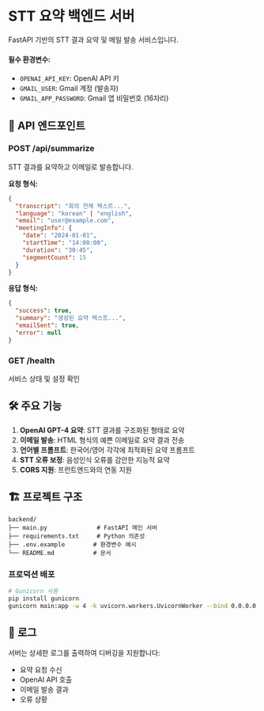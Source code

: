 # STT 요약 백엔드 서버

FastAPI 기반의 STT 결과 요약 및 메일 발송 서비스입니다.


#### 필수 환경변수:
- `OPENAI_API_KEY`: OpenAI API 키
- `GMAIL_USER`: Gmail 계정 (발송자)
- `GMAIL_APP_PASSWORD`: Gmail 앱 비밀번호 (16자리)


## 📡 API 엔드포인트

### POST /api/summarize
STT 결과를 요약하고 이메일로 발송합니다.

**요청 형식:**
```json
{
  "transcript": "회의 전체 텍스트...",
  "language": "korean" | "english",
  "email": "user@example.com",
  "meetingInfo": {
    "date": "2024-01-01",
    "startTime": "14:00:00",
    "duration": "30:45",
    "segmentCount": 15
  }
}
```

**응답 형식:**
```json
{
  "success": true,
  "summary": "생성된 요약 텍스트...",
  "emailSent": true,
  "error": null
}
```

### GET /health
서비스 상태 및 설정 확인

## 🛠 주요 기능

1. **OpenAI GPT-4 요약**: STT 결과를 구조화된 형태로 요약
2. **이메일 발송**: HTML 형식의 예쁜 이메일로 요약 결과 전송
3. **언어별 프롬프트**: 한국어/영어 각각에 최적화된 요약 프롬프트
4. **STT 오류 보정**: 음성인식 오류를 감안한 지능적 요약
5. **CORS 지원**: 프런트엔드와의 연동 지원

## 🏗 프로젝트 구조

```
backend/
├── main.py              # FastAPI 메인 서버
├── requirements.txt     # Python 의존성
├── .env.example        # 환경변수 예시
└── README.md           # 문서
```

### 프로덕션 배포
```bash
# Gunicorn 사용
pip install gunicorn
gunicorn main:app -w 4 -k uvicorn.workers.UvicornWorker --bind 0.0.0.0:8000
```


## 📝 로그

서버는 상세한 로그를 출력하여 디버깅을 지원합니다:
- 요약 요청 수신
- OpenAI API 호출
- 이메일 발송 결과
- 오류 상황

